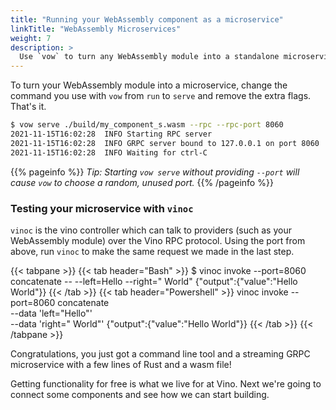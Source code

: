 ```yaml
---
title: "Running your WebAssembly component as a microservice"
linkTitle: "WebAssembly Microservices"
weight: 7
description: >
  Use `vow` to turn any WebAssembly module into a standalone microservice for free.
---
```


To turn your WebAssembly module into a microservice, change the command you use with `vow` from `run` to `serve` and remove the extra flags. That's it.

```sh
$ vow serve ./build/my_component_s.wasm --rpc --rpc-port 8060
2021-11-15T16:02:28  INFO Starting RPC server
2021-11-15T16:02:28  INFO GRPC server bound to 127.0.0.1 on port 8060
2021-11-15T16:02:28  INFO Waiting for ctrl-C
```

{{% pageinfo %}}
_Tip: Starting `vow serve` without providing `--port` will cause `vow` to choose a random, unused port._
{{% /pageinfo %}}

### Testing your microservice with `vinoc`

`vinoc` is the vino controller which can talk to providers (such as your WebAssembly module) over the Vino RPC protocol. Using the port from above, run `vinoc` to make the same request we made in the last step.

{{< tabpane >}}
{{< tab header="Bash" >}}
$ vinoc invoke --port=8060 concatenate -- --left=Hello --right=" World"
{"output":{"value":"Hello World"}}
{{< /tab >}}
{{< tab header="Powershell" >}}
vinoc invoke --port=8060 concatenate \
 --data 'left=\"Hello\"' \
 --data 'right=\" World\"'
{"output":{"value":"Hello World"}}
{{< /tab >}}
{{< /tabpane >}}

Congratulations, you just got a command line tool and a streaming GRPC microservice with a few lines of Rust and a wasm file!

Getting functionality for free is what we live for at Vino. Next we're going to connect some components and see how we can start building.
